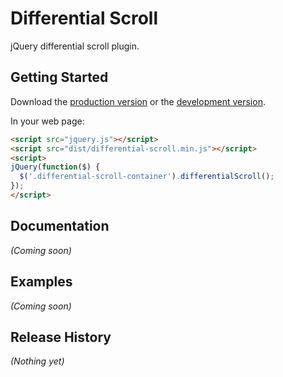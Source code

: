 # Differential Scroll

jQuery differential scroll plugin.

## Getting Started
Download the [production version][min] or the [development version][max].

[min]: https://raw.github.com/Und3Rdo9/jquery-differential-scroll/master/dist/differential-scroll.min.js
[max]: https://raw.github.com/Und3Rdo9/jquery-differential-scroll/master/dist/differential-scroll.js

In your web page:

```html
<script src="jquery.js"></script>
<script src="dist/differential-scroll.min.js"></script>
<script>
jQuery(function($) {
  $('.differential-scroll-container').differentialScroll(); 
});
</script>
```

## Documentation
_(Coming soon)_

## Examples
_(Coming soon)_

## Release History
_(Nothing yet)_

